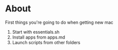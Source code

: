 # About
First things you're going to do when getting new mac

1. Start with essentials.sh
2. Install apps from apps.md
3. Launch scripts from other folders